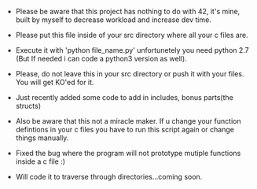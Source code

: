 * Please be aware that this project has nothing to do with 42, it's mine, built by myself to decrease workload and increase dev time.

* Please put this file inside of your src directory where all your c files are.
* Execute it with 'python file_name.py' unfortunetely you need python 2.7 (But If needed i can code a python3 version as well).
* Please, do not leave this in your src directory or push it with your files. You will get KO'ed for it.
* Just recently added some code to add in includes, bonus parts(the structs)
* Also be aware that this not a miracle maker. If u change your function defintions in your c files you have to run this script again or change things manually.
* Fixed the bug where the program will not prototype mutiple functions inside a c file :)
* Will code it to traverse through directories...coming soon.

